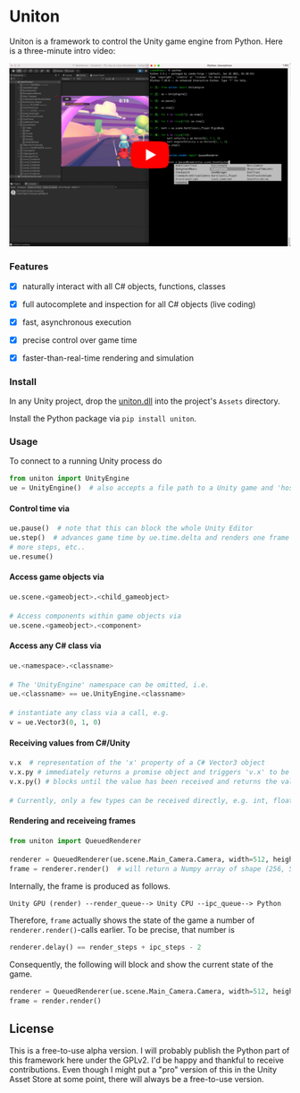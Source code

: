 # Uniton

Uniton is a framework to control the Unity game engine from Python. Here is a three-minute intro video:

[![Uniton Demo Video](./res/yt_thumbnail.png)](https://www.youtube.com/watch?v=FIpt2yv623k)



### Features
- [x] naturally interact with all C# objects, functions, classes
- [x] full autocomplete and inspection for all C# objects (live coding)
- [x] fast, asynchronous execution
- [x] precise control over game time
- [x] faster-than-real-time rendering and simulation


### Install
In any Unity project, drop the [uniton.dll](https://github.com/rmst/uniton/raw/main/uniton.dll) into the project's `Assets` directory.

Install the Python package via `pip install uniton`.


### Usage
To connect to a running Unity process do

```python
from uniton import UnityEngine
ue = UnityEngine()  # also accepts a file path to a Unity game and 'host' and 'port' arguments
```

#### Control time via
```python
ue.pause()  # note that this can block the whole Unity Editor
ue.step()  # advances game time by ue.time.delta and renders one frame (if scene has enabled cameras)
# more steps, etc..
ue.resume()
```

#### Access game objects via
```python
ue.scene.<gameobject>.<child_gameobject>

# Access components within game objects via
ue.scene.<gameobject>.<component>
```

#### Access any C# class via
```python
ue.<namespace>.<classname>

# The 'UnityEngine' namespace can be omitted, i.e.
ue.<classname> == ue.UnityEngine.<classname>

# instantiate any class via a call, e.g.
v = ue.Vector3(0, 1, 0)
```

#### Receiving values from C#/Unity
```python
v.x  # representation of the 'x' property of a C# Vector3 object
v.x.py # immediately returns a promise object and triggers 'v.x' to be sent to Python asynchronously
v.x.py() # blocks until the value has been received and returns the value

# Currently, only a few types can be received directly, e.g. int, float, str, byte arrays.
```

#### Rendering and receiveing frames
```python
from uniton import QueuedRenderer

renderer = QueuedRenderer(ue.scene.Main_Camera.Camera, width=512, height=256, render_steps=4, ipc_steps=3)
frame = renderer.render()  # will return a Numpy array of shape (256, 512, 3) and dtype 'uint8'
```

Internally, the frame is produced as follows.
```
Unity GPU (render) --render_queue--> Unity CPU --ipc_queue--> Python
```

Therefore, `frame` actually shows the state of the game a number of `renderer.render()`-calls earlier. To be precise, that number is

```python
renderer.delay() == render_steps + ipc_steps - 2
```

Consequently, the following will block and show the current state of the game.
```python
renderer = QueuedRenderer(ue.scene.Main_Camera.Camera, width=512, height=256, render_steps=1, ipc_steps=1)
frame = render.render()
```

## License
This is a free-to-use alpha version. I will probably publish the Python part of this framework here under the GPLv2. I'd be happy and thankful to receive contributions. Even though I might put a "pro" version of this in the Unity Asset Store at some point, there will always be a free-to-use version.

